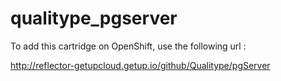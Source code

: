 qualitype_pgserver
==================

To add this cartridge on OpenShift, use the following url :


http://reflector-getupcloud.getup.io/github/Qualitype/pgServer
